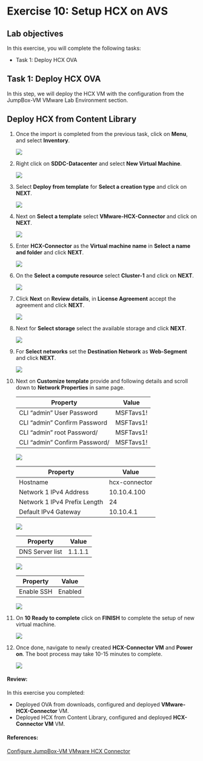 # Exercise 10: Setup HCX on AVS 

## Lab objectives

In this exercise, you will complete the following tasks:

+ Task 1: Deploy HCX OVA

## Task 1: Deploy HCX OVA

In this step, we will deploy the HCX VM with the configuration from the JumpBox-VM VMware Lab Environment section.

## Deploy HCX from Content Library

1. Once the import is completed from the previous task, click on **Menu**, and select **Inventory**. 

    ![](../Images/Mod2Task4Pic1.png)
    
2. Right click on **SDDC-Datacenter** and select **New Virtual Machine**.

    ![](../Images/Mod2Task4Pic2.png)
   
3. Select **Deploy from template** for **Select a creation type** and click on **NEXT**.

    ![](../Images/Mod2Task4Pic3.png)
    
4. Next on **Select a template** select **VMware-HCX-Connector** and click on **NEXT**.    

    ![](../Images/Mod2Task4Pic4.1.png)
    
5. Enter **HCX-Connector** as the **Virtual machine name** in **Select a name and folder** and click **NEXT**.  

    ![](../Images/Mod2Task4Pic5.png) 
     
6. On the **Select a compute resource** select **Cluster-1** and click on **NEXT**.

    ![](../Images/Mod2Task4Pic6.png)
     
7. Click **Next** on **Review details**, in **License Agreement** accept the agreement and click **NEXT**.

   ![](../Images/10.7.png)

8. Next for **Select storage** select the available storage and click **NEXT**.

    ![](../Images/Mod2Task4Pic8.png)
  
9. For **Select networks** set the **Destination Network** as **Web-Segment** and click **NEXT**.
  
    ![](../Images/Mod2Task4Pic9.png)

10.  Next on **Customize template** provide and following details and scroll down to **Network Properties** in same page.

       |Property| Value| 
       |---|---|
       |CLI “admin” User Password| MSFTavs1!|
       |CLI “admin” Confirm Password| MSFTavs1!|
       |CLI “admin” root Password/| MSFTavs1!|
       |CLI “admin” Confirm Password/| MSFTavs1!|
 
     ![](../Images/Mod2Task4Pic10.1.png)

       |Property| Value| 
       |---|---|
       |Hostname| hcx-connector|
       |Network 1 IPv4 Address| 10.10.4.100|
       |Network 1 IPv4 Prefix Length| 24|
       |Default IPv4 Gateway| 10.10.4.1|
     
       ![](../Images/Mod2Task4Pic10.2.png)

       |Property| Value| 
       |---|---|
       |DNS Server list| 1.1.1.1|

      ![](../Images/Mod2Task4Pic10.3.png)

       |Property| Value| 
       |---|---|
       |Enable SSH| Enabled|
    
      ![](../Images/Mod2Task4Pic10.4.png)
   
11. On **10 Ready to complete** click on **FINISH** to complete the setup of new virtual machine.

     ![](../Images/Mod2Task4Pic11.png)
   
12. Once done, navigate to newly created **HCX-Connector VM** and **Power on**. The boot process may take 10-15 minutes to complete.   

     ![](../Images/Mod2Task4Pic12.png)
     
#### Review:

In this exercise you completed:

- Deployed OVA from downloads, configured and deployed **VMware-HCX-Connector** VM. 
- Deployed HCX from Content Library, configured and deployed **HCX-Connector VM** VM. 

#### References:

[Configure JumpBox-VM VMware HCX Connector](https://learn.microsoft.com/en-us/azure/azure-vmware/configure-vmware-hcx)
